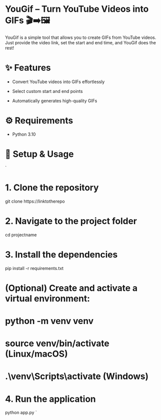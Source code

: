 # YouGif – Turn YouTube Videos into GIFs 🎬➡️🖼️

YouGif is a simple tool that allows you to create GIFs from YouTube videos. Just provide the video link, set the start and end time, and YouGif does the rest!

# ✨ Features
- Convert YouTube videos into GIFs effortlessly

- Select custom start and end points

- Automatically generates high-quality GIFs

# ⚙️ Requirements
- Python 3.10

# 🚀 Setup & Usage

`
# 1. Clone the repository
git clone https://linktotherepo

# 2. Navigate to the project folder
cd projectname

# 3. Install the dependencies
pip install -r requirements.txt

# (Optional) Create and activate a virtual environment:
# python -m venv venv
# source venv/bin/activate  (Linux/macOS)
# .\venv\Scripts\activate    (Windows)

# 4. Run the application
python app.py `